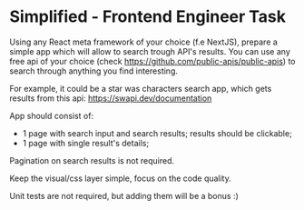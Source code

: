 # Simplified - Frontend Engineer Task

Using any React meta framework of your choice (f.e NextJS), prepare a simple app which will allow to search trough API's results.
You can use any free api of your choice (check https://github.com/public-apis/public-apis) to search through anything you find interesting.

For example, it could be a star was characters search app, which gets results from this api: https://swapi.dev/documentation

App should consist of:
- 1 page with search input and search results; results should be clickable;
- 1 page with single result's details;

Pagination on search results is not required.

Keep the visual/css layer simple, focus on the code quality.

Unit tests are not required, but adding them will be a bonus :)

